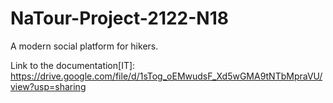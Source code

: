 # NaTour-Project-2122-N18
A modern social platform for hikers.

Link to the documentation[IT]: https://drive.google.com/file/d/1sTog_oEMwudsF_Xd5wGMA9tNTbMpraVU/view?usp=sharing
